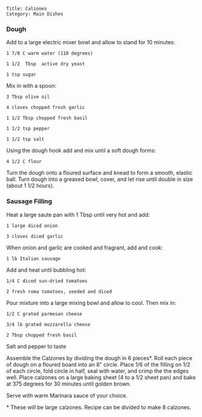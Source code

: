 ~~~ recipe-info
Title: Calzones
Category: Main Dishes
~~~

### Dough

Add to a large electric mixer bowl and allow to stand for 10 minutes:

~~~ recipe-ingredients
1 7/8 C warm water (110 degrees)

1 1/2  Tbsp  active dry yeast

1 tsp sugar
~~~

Mix in with a spoon:

~~~ recipe-ingredients
3 Tbsp olive oil

4 cloves chopped fresh garlic

1 1/2 Tbsp chopped fresh basil

1 1/2 tsp pepper

1 1/2 tsp salt
~~~

Using the dough hook add and mix until a soft dough forms:

~~~ recipe-ingredients
4 1/2 C flour
~~~

Turn the dough onto a floured surface and knead to form a smooth, elastic ball. Turn dough into a
greased bowl, cover, and let rise until double in size (about 1 1/2 hours).


### Sausage Filling

Heat a large saute pan with 1 Tbsp until very hot and add:

~~~ recipe-ingredients
1 large diced onion

3 cloves diced garlic
~~~

When onion and garlic are cooked and fragrant, add and cook:

~~~ recipe-ingredients
1 lb Italian sausage
~~~

Add and heat until bubbling hot:

~~~ recipe-ingredients
1/4 C diced sun-dried tomatoes

2 fresh roma tomatoes, seeded and diced
~~~

Pour mixture into a large mixing bowl and allow to cool. Then mix in:

~~~ recipe-ingredients
1/2 C grated parmesan cheese

3/4 lb grated mozzarella cheese

2 Tbsp chopped fresh basil
~~~

Salt and pepper to taste

Assemble the Calzones by dividing the dough in 6 pieces\*. Roll each piece of dough on a floured
board into an 8" circle. Place 1/6 of the filling on 1/2 of each circle, fold circle in half, seal
with water, and crimp the the edges well. Place calzones on a large baking sheet (4 to a 1/2 sheet
pan) and bake at 375 degrees for 30 minutes until golden brown.

Serve with warm Marinara sauce of your choice.

\* These will be large calzones. Recipe can be divided to make 8 calzones.
